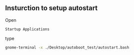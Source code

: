 ## Insturction to setup autostart

Open 
```
Startup Applications
```

type
```bash
gnome-terminal -x ./Desktop/autoboot_test/autostart.bash
```
